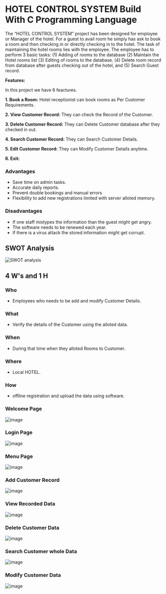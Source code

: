 
# HOTEL CONTROL SYSTEM Build With C Programming Language

The “HOTEL CONTROL SYSTEM” project has been designed for employee or Manager of the hotel. For a guest to avail room he simply has ask to book a room and then checking in or directly checking in to the hotel. The task of maintaining the hotel rooms lies with the employee. 
The employee has to perform 3 basic tasks: (1) Adding of rooms to the database (2) Maintain the Hotel rooms list (3) Editing of rooms to the database. (4) Delete room record from database after guests checking out of the hotel, and (5) Search Guest record.

**Features:**

In this project we have 6 feactures.

**1. Book a Room:**
Hotel receptionist can book rooms as Per Customer Requirements.

**2. View Customer Record:**
They can check the Record of the Customer.

**3. Delete Customer Record:**
They can Delete Customer database after they checked in out.

**4. Search Customer Record:**
They can Search Customer Details.

**5. Edit Customer Record:**
They can Modify Customer Details anytime.

**6. Exit:**

### Advantages
* Save time on admin tasks.
* Accurate daily reports.
* Prevent double bookings and manual errors
* Flexibility to add new registrations limited with server alloted memory.
### Disadvantages
* If one staff mistypes the information than the guest might get angry.
* The software needs to be renewed each year.
* If there is a virus attack the stored information might get corrupt.
## SWOT Analysis
![SWOT analysis](https://github.com/Anitabhoi/-M1_Mini-Project_March_14/blob/main/1_Requirements/SWOT%20Analysis.jpg)
## 4 W's and 1 H
### Who
* Employees who needs to be add and modify Customer Details.
### What
* Verify the details of the Customer using the alloted data.
### When
* During that time when they alloted Rooms to Customer.
### Where
* Local HOTEL.
### How
* offline registration and upload the data using software.
### Welcome Page
![image](https://github.com/Anitabhoi/-M1_Mini-Project_March_14/blob/main/1_Requirements/Output/Welcome%20page.jpg)
### Login Page
![image](https://github.com/Anitabhoi/-M1_Mini-Project_March_14/blob/main/1_Requirements/Output/Login%20Details.jpg)
### Menu Page
![image](https://github.com/Anitabhoi/-M1_Mini-Project_March_14/blob/main/1_Requirements/Output/Main%20menu.jpg)
### Add Customer Record
![image](https://github.com/Anitabhoi/-M1_Mini-Project_March_14/blob/main/1_Requirements/Output/BookRoom.jpg)
### View Recorded Data
![image](https://github.com/Anitabhoi/-M1_Mini-Project_March_14/blob/main/1_Requirements/Output/ViewRecordedData.jpg)
### Delete Customer Data
![image](https://github.com/Anitabhoi/-M1_Mini-Project_March_14/blob/main/1_Requirements/Output/deletedata.jpg)
### Search Customer whole Data
![image](https://github.com/Anitabhoi/-M1_Mini-Project_March_14/blob/main/1_Requirements/Output/SearchDetails.jpg)
### Modify Customer Data
![image](https://github.com/Anitabhoi/-M1_Mini-Project_March_14/blob/main/1_Requirements/Output/EditData.jpg)
